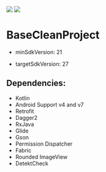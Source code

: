 [![](https://circleci.com/gh/gabriellferreira/TrabalheiV2.svg?style=shield)](#)
[![](https://circleci.com/gh/gabriellferreira/TrabalheiV2.png)](#)

# BaseCleanProject

* minSdkVersion: 21

* targetSdkVersion: 27

## Dependencies:
* Kotlin
* Android Support v4 and v7
* Retrofit
* Dagger2
* RxJava
* Glide
* Gson
* Permission Dispatcher
* Fabric
* Rounded ImageView
* DetektCheck

